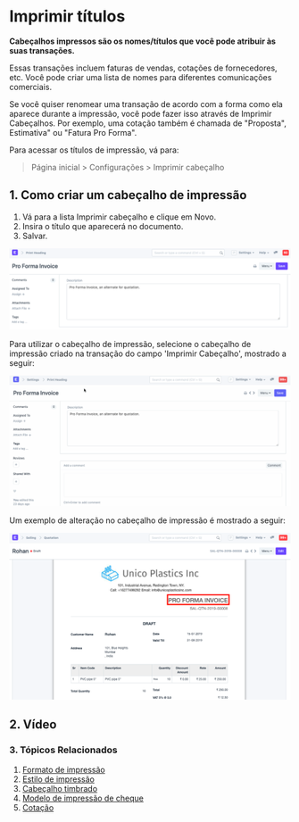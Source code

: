 # Imprimir títulos



**Cabeçalhos impressos são os nomes/títulos que você pode atribuir às suas transações.**


Essas transações incluem faturas de vendas, cotações de fornecedores, etc. Você pode criar uma lista de nomes para diferentes comunicações comerciais.


Se você quiser renomear uma transação de acordo com a forma como ela aparece durante a impressão, você pode fazer isso através de Imprimir Cabeçalhos. Por exemplo, uma cotação também é chamada de "Proposta", Estimativa" ou "Fatura Pro Forma".


Para acessar os títulos de impressão, vá para:


> Página inicial > Configurações > Imprimir cabeçalho


## 1. Como criar um cabeçalho de impressão


1. Vá para a lista Imprimir cabeçalho e clique em Novo.
2. Insira o título que aparecerá no documento.
3. Salvar.


![Print Heading](/files/print-heading.png)


Para utilizar o cabeçalho de impressão, selecione o cabeçalho de impressão criado na transação do campo 'Imprimir Cabeçalho', mostrado a seguir:


![Usando um título de impressão](/files/use-print-heading.gif)


Um exemplo de alteração no cabeçalho de impressão é mostrado a seguir:


![Print Heading](/files/print-heading-1.png)


## 2. Vídeo






### 3. Tópicos Relacionados


1. [Formato de impressão](/docs/pt/setting-up/print/print-format)
2. [Estilo de impressão](/docs/pt/setting-up/print/print-style)
3. [Cabeçalho timbrado](/docs/pt/setting-up/print/letter-head)
4. [Modelo de impressão de cheque](/docs/pt/setting-up/print/cheque-print-template)
5. [Cotação](/docs/pt/selling/quotation)



